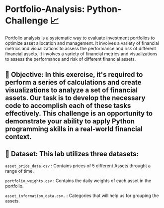 # Portfolio-Analysis: Python-Challenge :chart_with_upwards_trend:
Portfolio analysis is a systematic way to evaluate investment portfolios to optimize asset allocation and management. It involves a variety of financial metrics and visualizations to assess the performance and risk of different financial assets. It involves a variety of financial metrics and visualizations to assess the performance and risk of different financial assets.



## :cake: **Objective**: In this exercise, it's required to perform a series of calculations and create visualizations to analyze a set of financial assets. Our task is to develop the necessary code to accomplish each of these tasks effectively. This challenge is an opportunity to demonstrate your ability to apply Python programming skills in a real-world financial context. 




## :newspaper: **Dataset**: This lab utilizes three datasets:


`asset_price_data.csv` : Contains prices of 5 different Assets throught a range of time.

`portfolio_weights.csv` : Contains the daily weights of each asset in the portfolio.

`asset_information_data.csv.` :  Categories that will help us for grouping the assets. 






